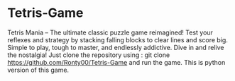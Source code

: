 # Tetris-Game
Tetris Mania – The ultimate classic puzzle game reimagined! Test your reflexes and strategy by stacking falling blocks to clear lines and score big. Simple to play, tough to master, and endlessly addictive. Dive in and relive the nostalgia! 
Just clone the repository using :
git clone https://github.com/Ronty00/Tetris-Game
and run the game.
This is python version of this game.
